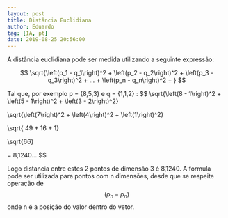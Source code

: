 ```yaml
---
layout: post
title: Distância Euclidiana
author: Eduardo
tag: [IA, pt]
date: 2019-08-25 20:56:00
---
```


A distância euclidiana pode ser medida utilizando a seguinte expressão:

$$
\sqrt{\left(p_1 - q_1\right)^2 + \left(p_2 - q_2\right)^2 + \left(p_3 - q_3\right)^2 + ... + \left(p_n - q_n\right)^2 + }
$$

Tal que, por exemplo p = {8,5,3} e q = {1,1,2} :
$$
\sqrt{\left(8 - 1\right)^2 + \left(5 - 1\right)^2 + \left(3 - 2\right)^2}

\sqrt{\left(7\right)^2 + \left(4\right)^2 + \left(1\right)^2}

\sqrt{ 49 + 16 + 1}

\sqrt{66}

= 8,1240...
$$

Logo distancia entre estes 2 pontos de dimensão 3 é 8,1240.
A formula pode ser utilizada para pontos com n dimensões, desde que se respeite operação de $$(p_n - p_n)$$ onde n é a posição do valor dentro do vetor.